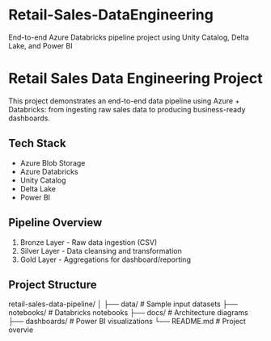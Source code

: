 # Retail-Sales-DataEngineering
End-to-end Azure Databricks pipeline project using Unity Catalog, Delta Lake, and Power BI

# Retail Sales Data Engineering Project

This project demonstrates an end-to-end data pipeline using Azure + Databricks:
from ingesting raw sales data to producing business-ready dashboards.

## Tech Stack
- Azure Blob Storage
- Azure Databricks
- Unity Catalog
- Delta Lake
- Power BI

## Pipeline Overview

1. Bronze Layer - Raw data ingestion (CSV)
2. Silver Layer - Data cleansing and transformation
3. Gold Layer - Aggregations for dashboard/reporting

## Project Structure
retail-sales-data-pipeline/
│
├── data/ # Sample input datasets
├── notebooks/ # Databricks notebooks
├── docs/ # Architecture diagrams
├── dashboards/ # Power BI visualizations
└── README.md # Project overvie
